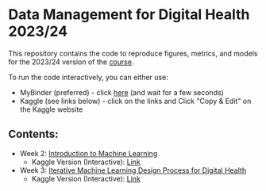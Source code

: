 # Data Management for Digital Health 2023/24

This repository contains the code to reproduce figures, metrics, and models for the 2023/24 version of the [course](https://hpi.de/digital-health-cluster/teaching/winter-term-2023-24/data-management-for-digital-health.html).

To run the code interactively, you can either use:
*  MyBinder (preferred) - click [here](https://mybinder.org/v2/gh/hpi-dhc/dm4dh-2023/main) (and wait for a few seconds)
*  Kaggle (see links below) - click on the links and Click "Copy & Edit" on the Kaggle website

## Contents:


* Week 2: [Introduction to Machine Learning](1_ML_Intro.ipynb)
  * Kaggle Version (Interactive): [Link](https://www.kaggle.com/florianborchert/1-ml-intro-ipynb)
* Week 3: [Iterative Machine Learning Design Process for Digital Health](2_ML_Process.ipynb)
  * Kaggle Version (Interactive): [Link](https://www.kaggle.com/florianborchert/2-ml-process)
